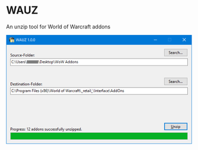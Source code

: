 # WAUZ
An unzip tool for World of Warcraft addons

![alt text](https://github.com/MBODM/WAUZ/blob/master/screenshot.png)

